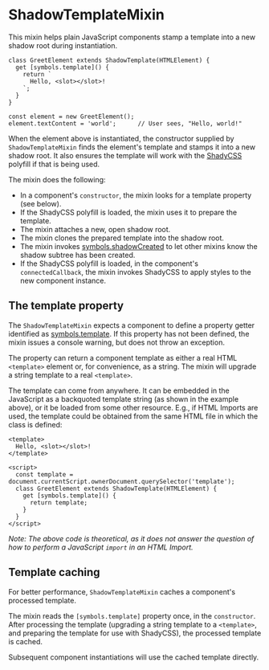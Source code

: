 # ShadowTemplateMixin

This mixin helps plain JavaScript components stamp a template into a new shadow
root during instantiation.

    class GreetElement extends ShadowTemplate(HTMLElement) {
      get [symbols.template]() {
        return `
          Hello, <slot></slot>!
        `;
      }
    }

    const element = new GreetElement();
    element.textContent = 'world';      // User sees, "Hello, world!"

When the element above is instantiated, the constructor supplied by
`ShadowTemplateMixin` finds the element's template and stamps it into a new
shadow root. It also ensures the template will work with the
[ShadyCSS](https://github.com/webcomponents/shadycss) polyfill if that is being
used.

The mixin does the following:

* In a component's `constructor`, the mixin looks for a template property
  (see below).
* If the ShadyCSS polyfill is loaded, the mixin uses it to prepare the template.
* The mixin attaches a new, open shadow root.
* The mixin clones the prepared template into the shadow root.
* The mixin invokes [symbols.shadowCreated](symbols#shadowCreated) to let other
  mixins know the shadow subtree has been created.
* If the ShadyCSS polyfill is loaded, in the component's `connectedCallback`,
  the mixin invokes ShadyCSS to apply styles to the new component instance.


## The template property

The `ShadowTemplateMixin` expects a component to define a property getter
identified as [symbols.template](symbols#template). If this property has not
been defined, the mixin issues a console warning, but does not throw an
exception.

The property can return a component template as either a real HTML `<template>`
element or, for convenience, as a string. The mixin will upgrade a string
template to a real `<template>`.

The template can come from anywhere. It can be embedded in the JavaScript as a
backquoted template string (as shown in the example above), or it be loaded from
some other resource. E.g., if HTML Imports are used, the template could be
obtained from the same HTML file in which the class is defined:

    <template>
      Hello, <slot></slot>!
    </template>

    <script>
      const template = document.currentScript.ownerDocument.querySelector('template');
      class GreetElement extends ShadowTemplate(HTMLElement) {
        get [symbols.template]() {
          return template;
        }
      }
    </script>

_Note: The above code is theoretical, as it does not answer the question of how
to perform a JavaScript `import` in an HTML Import._


## Template caching

For better performance, `ShadowTemplateMixin` caches a component's processed
template.

The mixin reads the `[symbols.template]` property once, in the `constructor`.
After processing the template (upgrading a string template to a `<template>`,
and preparing the template for use with ShadyCSS), the processed template is
cached.

Subsequent component instantiations will use the cached template directly.
